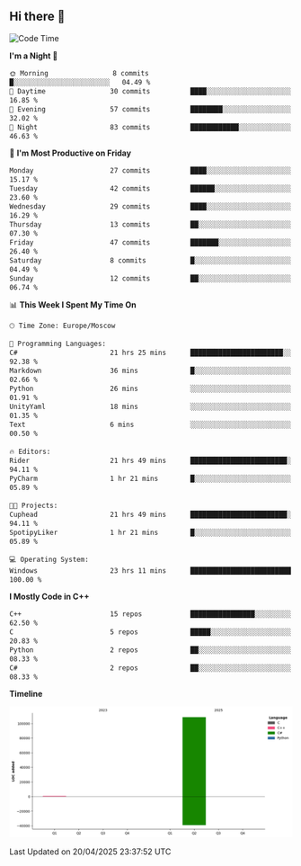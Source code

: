 ## Hi there 👋

<!--
**wxrstvrsn/wxrstvrsn** is a ✨ _special_ ✨ repository because its `README.md` (this file) appears on your GitHub profile.

Here are some ideas to get you started:

- 🔭 I’m currently working on ...
- 🌱 I’m currently learning ...
- 👯 I’m looking to collaborate on ...
- 🤔 I’m looking for help with ...
- 💬 Ask me about ...
- 📫 How to reach me: ...
- 😄 Pronouns: ...
- ⚡ Fun fact: ...
-->
<!--START_SECTION:waka-->
![Code Time](http://img.shields.io/badge/Code%20Time-23%20hrs%2045%20mins-blue)

**I'm a Night 🦉** 

```text
🌞 Morning                8 commits           █░░░░░░░░░░░░░░░░░░░░░░░░   04.49 % 
🌆 Daytime                30 commits          ████░░░░░░░░░░░░░░░░░░░░░   16.85 % 
🌃 Evening                57 commits          ████████░░░░░░░░░░░░░░░░░   32.02 % 
🌙 Night                  83 commits          ████████████░░░░░░░░░░░░░   46.63 % 
```
📅 **I'm Most Productive on Friday** 

```text
Monday                   27 commits          ████░░░░░░░░░░░░░░░░░░░░░   15.17 % 
Tuesday                  42 commits          ██████░░░░░░░░░░░░░░░░░░░   23.60 % 
Wednesday                29 commits          ████░░░░░░░░░░░░░░░░░░░░░   16.29 % 
Thursday                 13 commits          ██░░░░░░░░░░░░░░░░░░░░░░░   07.30 % 
Friday                   47 commits          ███████░░░░░░░░░░░░░░░░░░   26.40 % 
Saturday                 8 commits           █░░░░░░░░░░░░░░░░░░░░░░░░   04.49 % 
Sunday                   12 commits          ██░░░░░░░░░░░░░░░░░░░░░░░   06.74 % 
```


📊 **This Week I Spent My Time On** 

```text
🕑︎ Time Zone: Europe/Moscow

💬 Programming Languages: 
C#                       21 hrs 25 mins      ███████████████████████░░   92.38 % 
Markdown                 36 mins             █░░░░░░░░░░░░░░░░░░░░░░░░   02.66 % 
Python                   26 mins             ░░░░░░░░░░░░░░░░░░░░░░░░░   01.91 % 
UnityYaml                18 mins             ░░░░░░░░░░░░░░░░░░░░░░░░░   01.35 % 
Text                     6 mins              ░░░░░░░░░░░░░░░░░░░░░░░░░   00.50 % 

🔥 Editors: 
Rider                    21 hrs 49 mins      ████████████████████████░   94.11 % 
PyCharm                  1 hr 21 mins        █░░░░░░░░░░░░░░░░░░░░░░░░   05.89 % 

🐱‍💻 Projects: 
Cuphead                  21 hrs 49 mins      ████████████████████████░   94.11 % 
SpotipyLiker             1 hr 21 mins        █░░░░░░░░░░░░░░░░░░░░░░░░   05.89 % 

💻 Operating System: 
Windows                  23 hrs 11 mins      █████████████████████████   100.00 % 
```

**I Mostly Code in C++** 

```text
C++                      15 repos            ████████████████░░░░░░░░░   62.50 % 
C                        5 repos             █████░░░░░░░░░░░░░░░░░░░░   20.83 % 
Python                   2 repos             ██░░░░░░░░░░░░░░░░░░░░░░░   08.33 % 
C#                       2 repos             ██░░░░░░░░░░░░░░░░░░░░░░░   08.33 % 
```



**Timeline**

![Lines of Code chart](https://raw.githubusercontent.com/wxrstvrsn/wxrstvrsn/main/assets/bar_graph.png)


 Last Updated on 20/04/2025 23:37:52 UTC
<!--END_SECTION:waka-->
